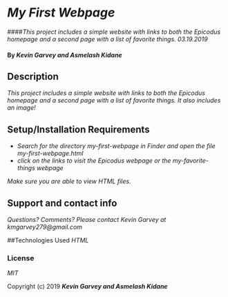 # _My First Webpage_

####_This project includes a simple website with links to both the Epicodus homepage and a second page with a list of favorite things. 03.19.2019_

#### By _**Kevin Garvey and Asmelash Kidane**_

## Description

_This project includes a simple website with links to both the Epicodus homepage and a second page with a list of favorite things. It also includes an image!_

## Setup/Installation Requirements

* _Search for the directory my-first-webpage in Finder and open the file my-first-webpage.html_
* _click on the links to visit the Epicodus webpage or the my-favorite-things webpage_

_Make sure you are able to view HTML files._

## Support and contact info

_Questions? Comments? Please contact Kevin Garvey at kmgarvey279@gmail.com_

##Technologies Used
_HTML_

### License
_MIT_

Copyright (c) 2019 _**Kevin Garvey and Asmelash Kidane**_
